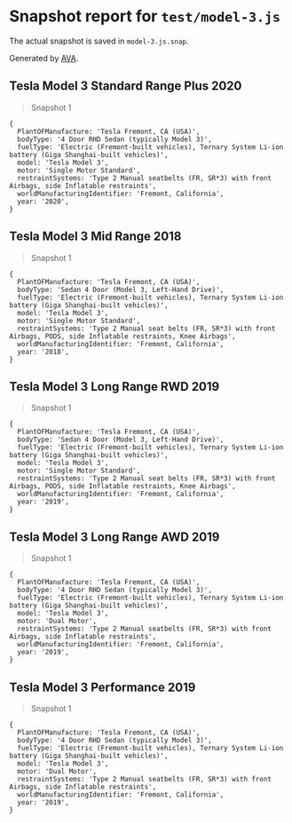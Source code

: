# Snapshot report for `test/model-3.js`

The actual snapshot is saved in `model-3.js.snap`.

Generated by [AVA](https://avajs.dev).

## Tesla Model 3 Standard Range Plus 2020

> Snapshot 1

    {
      PlantOFManufacture: 'Tesla Fremont, CA (USA)',
      bodyType: '4 Door RHD Sedan (typically Model 3)',
      fuelType: 'Electric (Fremont-built vehicles), Ternary System Li-ion battery (Giga Shanghai-built vehicles)',
      model: 'Tesla Model 3',
      motor: 'Single Motor Standard',
      restraintSystems: 'Type 2 Manual seatbelts (FR, SR*3) with front Airbags, side Inflatable restraints',
      worldManufacturingIdentifier: 'Fremont, California',
      year: '2020',
    }

## Tesla Model 3 Mid Range 2018

> Snapshot 1

    {
      PlantOFManufacture: 'Tesla Fremont, CA (USA)',
      bodyType: 'Sedan 4 Door (Model 3, Left-Hand Drive)',
      fuelType: 'Electric (Fremont-built vehicles), Ternary System Li-ion battery (Giga Shanghai-built vehicles)',
      model: 'Tesla Model 3',
      motor: 'Single Motor Standard',
      restraintSystems: 'Type 2 Manual seat belts (FR, SR*3) with front Airbags, PODS, side Inflatable restraints, Knee Airbags',
      worldManufacturingIdentifier: 'Fremont, California',
      year: '2018',
    }

## Tesla Model 3 Long Range RWD 2019

> Snapshot 1

    {
      PlantOFManufacture: 'Tesla Fremont, CA (USA)',
      bodyType: 'Sedan 4 Door (Model 3, Left-Hand Drive)',
      fuelType: 'Electric (Fremont-built vehicles), Ternary System Li-ion battery (Giga Shanghai-built vehicles)',
      model: 'Tesla Model 3',
      motor: 'Single Motor Standard',
      restraintSystems: 'Type 2 Manual seat belts (FR, SR*3) with front Airbags, PODS, side Inflatable restraints, Knee Airbags',
      worldManufacturingIdentifier: 'Fremont, California',
      year: '2019',
    }

## Tesla Model 3 Long Range AWD 2019

> Snapshot 1

    {
      PlantOFManufacture: 'Tesla Fremont, CA (USA)',
      bodyType: '4 Door RHD Sedan (typically Model 3)',
      fuelType: 'Electric (Fremont-built vehicles), Ternary System Li-ion battery (Giga Shanghai-built vehicles)',
      model: 'Tesla Model 3',
      motor: 'Dual Motor',
      restraintSystems: 'Type 2 Manual seatbelts (FR, SR*3) with front Airbags, side Inflatable restraints',
      worldManufacturingIdentifier: 'Fremont, California',
      year: '2019',
    }

## Tesla Model 3 Performance 2019

> Snapshot 1

    {
      PlantOFManufacture: 'Tesla Fremont, CA (USA)',
      bodyType: '4 Door RHD Sedan (typically Model 3)',
      fuelType: 'Electric (Fremont-built vehicles), Ternary System Li-ion battery (Giga Shanghai-built vehicles)',
      model: 'Tesla Model 3',
      motor: 'Dual Motor',
      restraintSystems: 'Type 2 Manual seatbelts (FR, SR*3) with front Airbags, side Inflatable restraints',
      worldManufacturingIdentifier: 'Fremont, California',
      year: '2019',
    }
